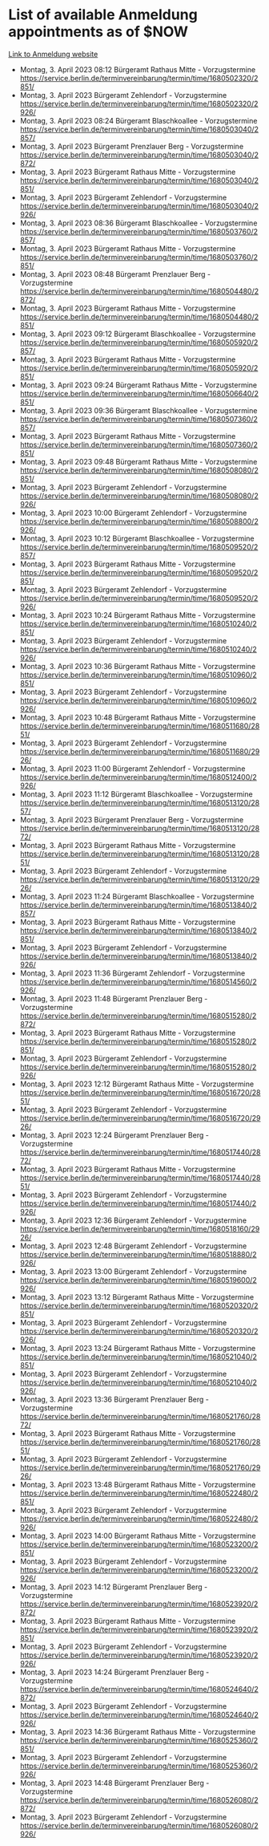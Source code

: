 # List of available Anmeldung appointments as of $NOW
[Link to Anmeldung website](https://service.berlin.de/terminvereinbarung/termin/tag.php?termin=1&anliegen[]=120686&dienstleisterlist=122210,122217,327316,122219,327312,122227,327314,122231,327346,122243,327348,122254,122252,329742,122260,329745,122262,329748,122271,327278,122273,327274,122277,327276,330436,122280,327294,122282,327290,122284,327292,122291,327270,122285,327266,122286,327264,122296,327268,150230,329760,122297,327286,122294,327284,122312,329763,122314,329775,122304,327330,122311,327334,122309,327332,317869,122281,327352,122279,329772,122283,122276,327324,122274,327326,122267,329766,122246,327318,122251,327320,122257,327322,122208,327298,122226,327300&herkunft=http%3A%2F%2Fservice.berlin.de%2Fdienstleistung%2F120686%2F)
- Montag, 3. April 2023 08:12 Bürgeramt Rathaus Mitte - Vorzugstermine https://service.berlin.de/terminvereinbarung/termin/time/1680502320/2851/
- Montag, 3. April 2023  Bürgeramt Zehlendorf - Vorzugstermine https://service.berlin.de/terminvereinbarung/termin/time/1680502320/2926/
- Montag, 3. April 2023 08:24 Bürgeramt Blaschkoallee - Vorzugstermine https://service.berlin.de/terminvereinbarung/termin/time/1680503040/2857/
- Montag, 3. April 2023  Bürgeramt Prenzlauer Berg - Vorzugstermine https://service.berlin.de/terminvereinbarung/termin/time/1680503040/2872/
- Montag, 3. April 2023  Bürgeramt Rathaus Mitte - Vorzugstermine https://service.berlin.de/terminvereinbarung/termin/time/1680503040/2851/
- Montag, 3. April 2023  Bürgeramt Zehlendorf - Vorzugstermine https://service.berlin.de/terminvereinbarung/termin/time/1680503040/2926/
- Montag, 3. April 2023 08:36 Bürgeramt Blaschkoallee - Vorzugstermine https://service.berlin.de/terminvereinbarung/termin/time/1680503760/2857/
- Montag, 3. April 2023  Bürgeramt Rathaus Mitte - Vorzugstermine https://service.berlin.de/terminvereinbarung/termin/time/1680503760/2851/
- Montag, 3. April 2023 08:48 Bürgeramt Prenzlauer Berg - Vorzugstermine https://service.berlin.de/terminvereinbarung/termin/time/1680504480/2872/
- Montag, 3. April 2023  Bürgeramt Rathaus Mitte - Vorzugstermine https://service.berlin.de/terminvereinbarung/termin/time/1680504480/2851/
- Montag, 3. April 2023 09:12 Bürgeramt Blaschkoallee - Vorzugstermine https://service.berlin.de/terminvereinbarung/termin/time/1680505920/2857/
- Montag, 3. April 2023  Bürgeramt Rathaus Mitte - Vorzugstermine https://service.berlin.de/terminvereinbarung/termin/time/1680505920/2851/
- Montag, 3. April 2023 09:24 Bürgeramt Rathaus Mitte - Vorzugstermine https://service.berlin.de/terminvereinbarung/termin/time/1680506640/2851/
- Montag, 3. April 2023 09:36 Bürgeramt Blaschkoallee - Vorzugstermine https://service.berlin.de/terminvereinbarung/termin/time/1680507360/2857/
- Montag, 3. April 2023  Bürgeramt Rathaus Mitte - Vorzugstermine https://service.berlin.de/terminvereinbarung/termin/time/1680507360/2851/
- Montag, 3. April 2023 09:48 Bürgeramt Rathaus Mitte - Vorzugstermine https://service.berlin.de/terminvereinbarung/termin/time/1680508080/2851/
- Montag, 3. April 2023  Bürgeramt Zehlendorf - Vorzugstermine https://service.berlin.de/terminvereinbarung/termin/time/1680508080/2926/
- Montag, 3. April 2023 10:00 Bürgeramt Zehlendorf - Vorzugstermine https://service.berlin.de/terminvereinbarung/termin/time/1680508800/2926/
- Montag, 3. April 2023 10:12 Bürgeramt Blaschkoallee - Vorzugstermine https://service.berlin.de/terminvereinbarung/termin/time/1680509520/2857/
- Montag, 3. April 2023  Bürgeramt Rathaus Mitte - Vorzugstermine https://service.berlin.de/terminvereinbarung/termin/time/1680509520/2851/
- Montag, 3. April 2023  Bürgeramt Zehlendorf - Vorzugstermine https://service.berlin.de/terminvereinbarung/termin/time/1680509520/2926/
- Montag, 3. April 2023 10:24 Bürgeramt Rathaus Mitte - Vorzugstermine https://service.berlin.de/terminvereinbarung/termin/time/1680510240/2851/
- Montag, 3. April 2023  Bürgeramt Zehlendorf - Vorzugstermine https://service.berlin.de/terminvereinbarung/termin/time/1680510240/2926/
- Montag, 3. April 2023 10:36 Bürgeramt Rathaus Mitte - Vorzugstermine https://service.berlin.de/terminvereinbarung/termin/time/1680510960/2851/
- Montag, 3. April 2023  Bürgeramt Zehlendorf - Vorzugstermine https://service.berlin.de/terminvereinbarung/termin/time/1680510960/2926/
- Montag, 3. April 2023 10:48 Bürgeramt Rathaus Mitte - Vorzugstermine https://service.berlin.de/terminvereinbarung/termin/time/1680511680/2851/
- Montag, 3. April 2023  Bürgeramt Zehlendorf - Vorzugstermine https://service.berlin.de/terminvereinbarung/termin/time/1680511680/2926/
- Montag, 3. April 2023 11:00 Bürgeramt Zehlendorf - Vorzugstermine https://service.berlin.de/terminvereinbarung/termin/time/1680512400/2926/
- Montag, 3. April 2023 11:12 Bürgeramt Blaschkoallee - Vorzugstermine https://service.berlin.de/terminvereinbarung/termin/time/1680513120/2857/
- Montag, 3. April 2023  Bürgeramt Prenzlauer Berg - Vorzugstermine https://service.berlin.de/terminvereinbarung/termin/time/1680513120/2872/
- Montag, 3. April 2023  Bürgeramt Rathaus Mitte - Vorzugstermine https://service.berlin.de/terminvereinbarung/termin/time/1680513120/2851/
- Montag, 3. April 2023  Bürgeramt Zehlendorf - Vorzugstermine https://service.berlin.de/terminvereinbarung/termin/time/1680513120/2926/
- Montag, 3. April 2023 11:24 Bürgeramt Blaschkoallee - Vorzugstermine https://service.berlin.de/terminvereinbarung/termin/time/1680513840/2857/
- Montag, 3. April 2023  Bürgeramt Rathaus Mitte - Vorzugstermine https://service.berlin.de/terminvereinbarung/termin/time/1680513840/2851/
- Montag, 3. April 2023  Bürgeramt Zehlendorf - Vorzugstermine https://service.berlin.de/terminvereinbarung/termin/time/1680513840/2926/
- Montag, 3. April 2023 11:36 Bürgeramt Zehlendorf - Vorzugstermine https://service.berlin.de/terminvereinbarung/termin/time/1680514560/2926/
- Montag, 3. April 2023 11:48 Bürgeramt Prenzlauer Berg - Vorzugstermine https://service.berlin.de/terminvereinbarung/termin/time/1680515280/2872/
- Montag, 3. April 2023  Bürgeramt Rathaus Mitte - Vorzugstermine https://service.berlin.de/terminvereinbarung/termin/time/1680515280/2851/
- Montag, 3. April 2023  Bürgeramt Zehlendorf - Vorzugstermine https://service.berlin.de/terminvereinbarung/termin/time/1680515280/2926/
- Montag, 3. April 2023 12:12 Bürgeramt Rathaus Mitte - Vorzugstermine https://service.berlin.de/terminvereinbarung/termin/time/1680516720/2851/
- Montag, 3. April 2023  Bürgeramt Zehlendorf - Vorzugstermine https://service.berlin.de/terminvereinbarung/termin/time/1680516720/2926/
- Montag, 3. April 2023 12:24 Bürgeramt Prenzlauer Berg - Vorzugstermine https://service.berlin.de/terminvereinbarung/termin/time/1680517440/2872/
- Montag, 3. April 2023  Bürgeramt Rathaus Mitte - Vorzugstermine https://service.berlin.de/terminvereinbarung/termin/time/1680517440/2851/
- Montag, 3. April 2023  Bürgeramt Zehlendorf - Vorzugstermine https://service.berlin.de/terminvereinbarung/termin/time/1680517440/2926/
- Montag, 3. April 2023 12:36 Bürgeramt Zehlendorf - Vorzugstermine https://service.berlin.de/terminvereinbarung/termin/time/1680518160/2926/
- Montag, 3. April 2023 12:48 Bürgeramt Zehlendorf - Vorzugstermine https://service.berlin.de/terminvereinbarung/termin/time/1680518880/2926/
- Montag, 3. April 2023 13:00 Bürgeramt Zehlendorf - Vorzugstermine https://service.berlin.de/terminvereinbarung/termin/time/1680519600/2926/
- Montag, 3. April 2023 13:12 Bürgeramt Rathaus Mitte - Vorzugstermine https://service.berlin.de/terminvereinbarung/termin/time/1680520320/2851/
- Montag, 3. April 2023  Bürgeramt Zehlendorf - Vorzugstermine https://service.berlin.de/terminvereinbarung/termin/time/1680520320/2926/
- Montag, 3. April 2023 13:24 Bürgeramt Rathaus Mitte - Vorzugstermine https://service.berlin.de/terminvereinbarung/termin/time/1680521040/2851/
- Montag, 3. April 2023  Bürgeramt Zehlendorf - Vorzugstermine https://service.berlin.de/terminvereinbarung/termin/time/1680521040/2926/
- Montag, 3. April 2023 13:36 Bürgeramt Prenzlauer Berg - Vorzugstermine https://service.berlin.de/terminvereinbarung/termin/time/1680521760/2872/
- Montag, 3. April 2023  Bürgeramt Rathaus Mitte - Vorzugstermine https://service.berlin.de/terminvereinbarung/termin/time/1680521760/2851/
- Montag, 3. April 2023  Bürgeramt Zehlendorf - Vorzugstermine https://service.berlin.de/terminvereinbarung/termin/time/1680521760/2926/
- Montag, 3. April 2023 13:48 Bürgeramt Rathaus Mitte - Vorzugstermine https://service.berlin.de/terminvereinbarung/termin/time/1680522480/2851/
- Montag, 3. April 2023  Bürgeramt Zehlendorf - Vorzugstermine https://service.berlin.de/terminvereinbarung/termin/time/1680522480/2926/
- Montag, 3. April 2023 14:00 Bürgeramt Rathaus Mitte - Vorzugstermine https://service.berlin.de/terminvereinbarung/termin/time/1680523200/2851/
- Montag, 3. April 2023  Bürgeramt Zehlendorf - Vorzugstermine https://service.berlin.de/terminvereinbarung/termin/time/1680523200/2926/
- Montag, 3. April 2023 14:12 Bürgeramt Prenzlauer Berg - Vorzugstermine https://service.berlin.de/terminvereinbarung/termin/time/1680523920/2872/
- Montag, 3. April 2023  Bürgeramt Rathaus Mitte - Vorzugstermine https://service.berlin.de/terminvereinbarung/termin/time/1680523920/2851/
- Montag, 3. April 2023  Bürgeramt Zehlendorf - Vorzugstermine https://service.berlin.de/terminvereinbarung/termin/time/1680523920/2926/
- Montag, 3. April 2023 14:24 Bürgeramt Prenzlauer Berg - Vorzugstermine https://service.berlin.de/terminvereinbarung/termin/time/1680524640/2872/
- Montag, 3. April 2023  Bürgeramt Zehlendorf - Vorzugstermine https://service.berlin.de/terminvereinbarung/termin/time/1680524640/2926/
- Montag, 3. April 2023 14:36 Bürgeramt Rathaus Mitte - Vorzugstermine https://service.berlin.de/terminvereinbarung/termin/time/1680525360/2851/
- Montag, 3. April 2023  Bürgeramt Zehlendorf - Vorzugstermine https://service.berlin.de/terminvereinbarung/termin/time/1680525360/2926/
- Montag, 3. April 2023 14:48 Bürgeramt Prenzlauer Berg - Vorzugstermine https://service.berlin.de/terminvereinbarung/termin/time/1680526080/2872/
- Montag, 3. April 2023  Bürgeramt Zehlendorf - Vorzugstermine https://service.berlin.de/terminvereinbarung/termin/time/1680526080/2926/
